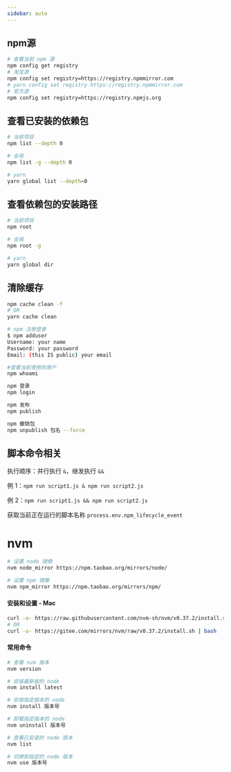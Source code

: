 ```yaml
---
sidebar: auto
---
```


## npm源

```sh
# 查看当前 npm 源
npm config get registry
# 淘宝源
npm config set registry=https://registry.npmmirror.com
# yarn config set registry https://registry.npmmirror.com
# 官方源
npm config set registry=https://registry.npmjs.org
```

## 查看已安装的依赖包
```sh
# 当前项目
npm list --depth 0

# 全局
npm list -g --depth 0

# yarn
yarn global list --depth=0
```

## 查看依赖包的安装路径
```sh
# 当前项目
npm root

# 全局
npm root -g

# yarn
yarn global dir
```

## 清除缓存
```sh
npm cache clean -f
# OR
yarn cache clean
```


```sh
# npm 注册登录
$ npm adduser
Username: your name
Password: your password
Email: (this IS public) your email

#查看当前使用的用户
npm whoami

npm 登录
npm login

npm 发布
npm publish

npm 撤销包
npm unpublish 包名 --force
```

## 脚本命令相关

执行顺序：并行执行 `&`，继发执行 `&&`

例 1：`npm run script1.js & npm run script2.js`

例 2：`npm run script1.js && npm run script2.js`

获取当前正在运行的脚本名称 `process.env.npm_lifecycle_event`


# nvm
```sh
# 设置 node 镜像
nvm node_mirror https://npm.taobao.org/mirrors/node/

# 设置 npm 镜像
nvm npm_mirror https://npm.taobao.org/mirrors/npm/
```


#### 安装和设置 - Mac
```sh
curl -o- https://raw.githubusercontent.com/nvm-sh/nvm/v0.37.2/install.sh | bash
# OR
curl -o- https://gitee.com/mirrors/nvm/raw/v0.37.2/install.sh | bash
```

#### 常用命令

```sh
# 查看 nvm 版本
nvm version

# 安装最新版的 node
nvm install latest

# 安装指定版本的 node
nvm install 版本号

# 卸载指定版本的 node
nvm uninstall 版本号

# 查看已安装的 node 版本
nvm list

# 切换到指定的 node 版本
nvm use 版本号
```
